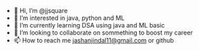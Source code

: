 - 👋 Hi, I’m @jjsquare
- 👀 I’m interested in java, python and ML
- 🌱 I’m currently learning DSA using java and ML basic
- 💞️ I’m looking to collaborate on sommething to boost my career
- 📫 How to reach me jashanjindal11@gmail.com or github

<!---
jjsquare/jjsquare is a ✨ special ✨ repository because its `README.md` (this file) appears on your GitHub profile.
You can click the Preview link to take a look at your changes.
--->
